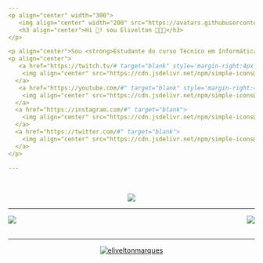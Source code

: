 ```yaml
---
<p align="center" width="300">
   <img align="center" width="200" src="https://avatars.githubusercontent.com/u/54380185?v=4" />
   <h3 align="center">Hi 👋! sou Elivelton 👨🏻‍💻</h3>
</p>

<p align="center">Sou <strong>Estudante do curso Técnico em Informática para Internet</strong><br />👇!</p>
<p align="center">
   <a href="https://twitch.tv/# target="blank" style='margin-right:4px'>
    <img align="center" src="https://cdn.jsdelivr.net/npm/simple-icons@3.0.1/icons/twitch.svg" alt="#" height="28px" width="28px" />
  </a>
   <a href="https://youtube.com/#" target="blank" style='margin-right:4px'>
    <img align="center" src="https://cdn.jsdelivr.net/npm/simple-icons@3.0.1/icons/youtube.svg" alt="#" height="28px" width="28px" />
  </a>
  <a href="https://instagram.com/#" target="blank">
    <img align="center" src="https://cdn.jsdelivr.net/npm/simple-icons@3.0.1/icons/instagram.svg" alt="#" height="28px" width="28px" />
  </a>
  <a href="https://twitter.com/#" target="blank">
    <img align="center" src="https://cdn.jsdelivr.net/npm/simple-icons@3.0.1/icons/twitter.svg" alt="#" height="28px" width="28px" />
  </a>
</p>

---
```


<br>
<p align='center'>
<img src="https://quotes-github-readme.vercel.app/api?type=horizontal&theme=dark">
</p>

---

<a href="https://github.com/eliveltonmarques/Fit_app">
  <img align="center" src="https://github-readme-stats.vercel.app/api/pin/?username=eliveltonmarques&repo=Fit_app&theme=github_dark&show_owner=true" />
</a>
<a href="https://github.com/eliveltonmarques/Clima_app">
  <img align="right" src="https://github-readme-stats.vercel.app/api/pin/?username=eliveltonmarques&repo=Clima_app&theme=github_dark&show_owner=true" />
</a>
<br></br>


---

<p align="center"><a href="https://github.com/eliveltonmarques"/><img align="center" src="https://github-readme-stats.vercel.app/api?username=eliveltonmarques&count_private=true&show_icons=true&theme=github_dark" alt="eliveltonmarques"/></p>
